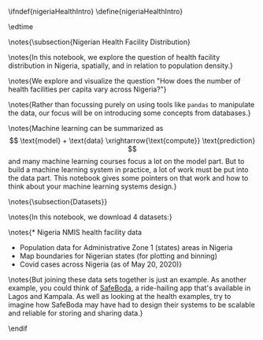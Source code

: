 \ifndef{nigeriaHealthIntro}
\define{nigeriaHealthIntro}

\edtime

\notes{\subsection{Nigerian Health Facility Distribution}

\notes{In this notebook, we explore the question of health facility distribution in Nigeria, spatially, and in relation to population density.}

\notes{We explore and visualize the question "How does the number of health facilities per capita vary across Nigeria?"}

\notes{Rather than focussing purely on using tools like `pandas` to manipulate the data, our focus will be on introducing some concepts from databases.}

\notes{Machine learning can be summarized as
$$
\text{model} + \text{data} \xrightarrow{\text{compute}} \text{prediction}
$$
and many machine learning courses focus a lot on the model part. But to build a machine learning system in practice, a lot of work must be put into the data part. This notebook gives some pointers on that work and how to think about your machine learning systems design.}

\notes{\subsection{Datasets}}

\notes{In this notebook, we download 4 datasets:}

\notes{* Nigeria NMIS health facility data
* Population data for Administrative Zone 1 (states) areas in Nigeria
* Map boundaries for Nigerian states (for plotting and binning)
* Covid cases across Nigeria (as of May 20, 2020)}

\notes{But joining these data sets together is just an example. As another example, you could think of [SafeBoda](https://safeboda.com/ng/), a ride-hailing app that's available in Lagos and Kampala. As well as looking at the health examples, try to imagine how SafeBoda may have had to design their systems to be scalable and reliable for storing and sharing data.}

\endif
